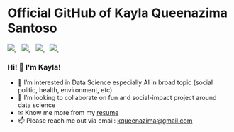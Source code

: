 # Official GitHub of Kayla Queenazima Santoso
<a href="https://www.linkedin.com/in/kayla-queenazima-santoso-1545201b4/">
    <img src="https://img.shields.io/badge/linkedin-%230077B5.svg?&style=for-the-badge&logo=linkedin&logoColor=white" />
</a>&nbsp;&nbsp;
<a href="https://www.instagram.com/kaylaqueenaz">
    <img src="https://img.shields.io/badge/instagram-%23E4405F.svg?&style=for-the-badge&logo=instagram&logoColor=white" />        
</a>&nbsp;&nbsp;
<a href="https://www.kaggle.com/kaylaqueenazima">
    <img src="https://img.shields.io/badge/Kaggle-20BEFF?style=for-the-badge&logo=Kaggle&logoColor=white" />
</a>&nbsp;&nbsp;
<a href="https://github.com/kaylaque">
    <img src="https://img.shields.io/badge/GitHub-100000?style=for-the-badge&logo=github&logoColor=white" />
</a>&nbsp;&nbsp;
<br />

### Hi! 👋 I'm Kayla!
- 👀 I’m interested in Data Science especially AI in broad topic (social politic, health, environment, etc)
- 💞️ I’m looking to collaborate on fun and social-impact project around data science
- ✉ Know me more from my [resume](https://drive.google.com/file/d/1TO6LiSz03KP8E4XdAS6YlB7uzshPsXkP/view?usp=share_link)
- 📫 Please reach me out via email: kqueenazima@gmail.com
